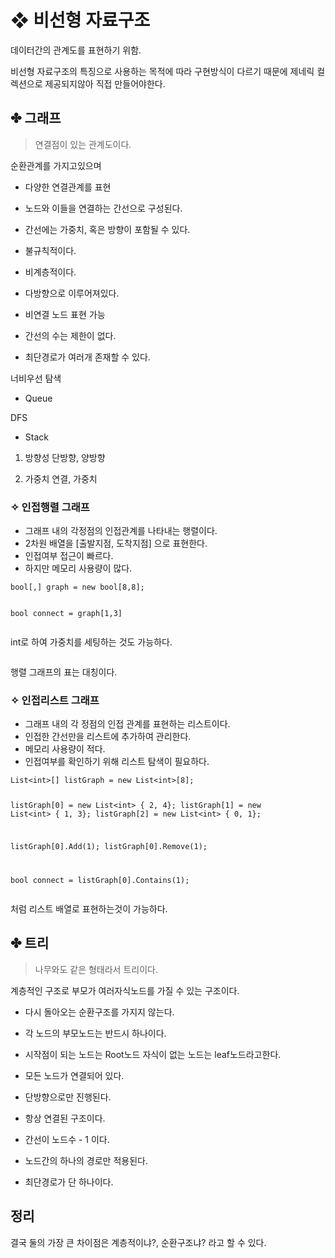 <h1 id="❖-비선형-자료구조">❖ 비선형 자료구조</h1>
<p>데이터간의 관계도를 표현하기 위함.</p>
<p>비선형 자료구조의 특징으로 사용하는 목적에 따라 구현방식이 다르기 때문에
제네릭 컬렉션으로 제공되지않아 직접 만들어야한다.</p>
<h2 id="✤-그래프">✤ 그래프</h2>
<blockquote>
<p>연결점이 있는 관계도이다.</p>
</blockquote>
<p>순환관계를 가지고있으며 </p>
<ul>
<li><p>다양한 연결관계를 표현</p>
</li>
<li><p>노드와 이들을 연결하는 간선으로 구성된다.</p>
</li>
<li><p>간선에는 가중치, 혹은 방향이 포함될 수 있다.</p>
</li>
<li><p>불규칙적이다.</p>
</li>
<li><p>비계층적이다.</p>
</li>
<li><p>다방향으로 이루어져있다.</p>
</li>
<li><p>비연결 노드 표현 가능</p>
</li>
<li><p>간선의 수는 제한이 없다.</p>
</li>
<li><p>최단경로가 여러개 존재할 수 있다.</p>
</li>
</ul>
<p>너비우선 탐색</p>
<ul>
<li>Queue </li>
</ul>
<p>DFS</p>
<ul>
<li>Stack</li>
</ul>
<ol>
<li><p>방향성
단방향, 양방향</p>
</li>
<li><p>가중치
연결, 가중치</p>
</li>
</ol>
<h3 id="✧-인접행렬-그래프">✧ 인접행렬 그래프</h3>
<ul>
<li>그래프 내의 각정점의 인접관계를 나타내는 행렬이다.</li>
<li>2차원 배열을 [출발지점, 도착지점] 으로 표현한다.</li>
<li>인접여부 접근이 빠르다.</li>
<li>하지만 메모리 사용량이 많다.</li>
</ul>
<pre><code class="language-cs">bool[,] graph = new bool[8,8];

bool connect = graph[1,3]</code></pre>
<p>int로 하여 가중치를 세팅하는 것도 가능하다.</p>
<p><img alt="" src="https://velog.velcdn.com/images/hsd0604/post/80e31031-8360-48bd-8bf2-4dc9851c76bf/image.png" /></p>
<p>행렬 그래프의 표는 대칭이다.</p>
<h3 id="✧-인접리스트-그래프">✧ 인접리스트 그래프</h3>
<ul>
<li>그래프 내의 각 정점의 인접 관계를 표현하는 리스트이다.</li>
<li>인접한 간선만을 리스트에 추가하여 관리한다.</li>
<li>메모리 사용량이 적다.</li>
<li>인접여부를 확인하기 위해 리스트 탐색이 필요하다.</li>
</ul>
<pre><code class="language-cs">List&lt;int&gt;[] listGraph = new List&lt;int&gt;[8];

listGraph[0] = new List&lt;int&gt; { 2, 4};
listGraph[1] = new List&lt;int&gt; { 1, 3};
listGraph[2] = new List&lt;int&gt; { 0, 1};

listGraph[0].Add(1);
listGraph[0].Remove(1);

bool connect = listGraph[0].Contains(1);</code></pre>
<p>처럼 리스트 배열로 표현하는것이 가능하다.</p>
<h2 id="✤-트리">✤ 트리</h2>
<blockquote>
<p>나무와도 같은 형태라서 트리이다.</p>
</blockquote>
<p>계층적인 구조로 부모가 여러자식노드를 가질 수 있는 구조이다.</p>
<ul>
<li><p>다시 돌아오는 순환구조를 가지지 않는다.</p>
</li>
<li><p>각 노드의 부모노드는 반드시 하나이다.</p>
</li>
<li><p>시작점이 되는 노드는 Root노드 자식이 없는 노드는 leaf노드라고한다.</p>
</li>
<li><p>모든 노드가 연결되어 있다.</p>
</li>
<li><p>단방향으로만 진행된다.</p>
</li>
<li><p>항상 연결된 구조이다.</p>
</li>
<li><p>간선이 노드수 - 1 이다.</p>
</li>
<li><p>노드간의 하나의 경로만 적용된다.</p>
</li>
<li><p>최단경로가 단 하나이다.</p>
</li>
</ul>
<h2 id="정리">정리</h2>
<p>결국 둘의 가장 큰 차이점은 계층적이냐?, 순환구조냐? 라고 할 수 있다.</p>